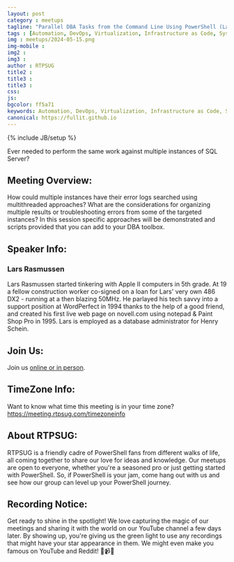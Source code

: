 ```yaml
---
layout: post
category : meetups
tagline: "Parallel DBA Tasks from the Command Line Using PowerShell (Lars Rasmussen)"
tags : [Automation, DevOps, Virtualization, Infrastructure as Code, System Administration]
img : meetups/2024-05-15.png
img-mobile : 
img2 : 
img3 : 
author : RTPSUG
title2 : 
title3 : 
title3 : 
css: 
js: 
bgcolor: ff5a71
keywords: Automation, DevOps, Virtualization, Infrastructure as Code, System Administration
canonical: https://fullit.github.io
---
```

{% include JB/setup %}

Ever needed to perform the same work against multiple instances of SQL Server?

<!--more-->

## Meeting Overview:

 How could multiple instances have their error logs searched using multithreaded approaches? What are the considerations for organizing multiple results or troubleshooting errors from some of the targeted instances? In this session specific approaches will be demonstrated and scripts provided that you can add to your DBA toolbox.

## Speaker Info:

### Lars Rasmussen

Lars Rasmussen started tinkering with Apple II computers in 5th grade. At 19 a fellow construction worker co-signed on a loan for Lars' very own 486 DX2 - running at a then blazing 50MHz. He parlayed his tech savvy into a support position at WordPerfect in 1994 thanks to the help of a good friend, and created his first live web page on novell.com using notepad & Paint Shop Pro in 1995. Lars is employed as a database administrator for Henry Schein.


## Join Us:

Join us [online or in person](https://www.meetup.com/research-triangle-powershell-users-group/events/300774097/). 

## TimeZone Info:

Want to know what time this meeting is in your time zone?
https://meeting.rtpsug.com/timezoneinfo

## About RTPSUG:

RTPSUG is a friendly cadre of PowerShell fans from different walks of life, all coming together to share our love for ideas and knowledge. Our meetups are open to everyone, whether you're a seasoned pro or just getting started with PowerShell. So, if PowerShell is your jam, come hang out with us and see how our group can level up your PowerShell journey.

## Recording Notice:

Get ready to shine in the spotlight! We love capturing the magic of our meetings and sharing it with the world on our YouTube channel a few days later. By showing up, you're giving us the green light to use any recordings that might have your star appearance in them. We might even make you famous on YouTube and Reddit!
🌟📹😄


